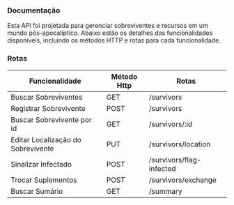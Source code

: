 ### Documentação

Esta API foi projetada para gerenciar sobreviventes e recursos em um mundo pós-apocalíptico. Abaixo estão os detalhes das funcionalidades disponíveis, incluindo os métodos HTTP e rotas para cada funcionalidade.

### Rotas

| Funcionalidade                     | Método Http | Rotas                    |
| ---------------------------------- | ----------- | ------------------------ |
| Buscar Sobreviventes               | GET         | /survivors               |
| Registrar Sobrevivente             | POST        | /survivors               |
| Buscar Sobrevivente por id         | GET         | /survivors/:id           |
| Editar Localização do Sobrevivente | PUT         | /survivors/location      |
| Sinalizar Infectado                | POST        | /survivors/flag-infected |
| Trocar Suplementos                 | POST        | /survivors/exchange      |
| Buscar Sumário                     | GET         | /summary                 |
